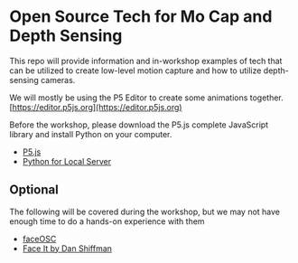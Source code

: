 # Open Source Tech for Mo Cap and Depth Sensing
This repo will provide information and in-workshop examples of tech that can be utilized to create low-level motion capture and how to utilize depth-sensing cameras.

We will mostly be using the P5 Editor to create some animations together.
[https://editor.p5js.org](https://editor.p5js.org)

Before the workshop, please download the P5.js complete JavaScript library and install Python on your computer.
* [P5.js](https://p5js.org)
* [Python for Local Server](https://github.com/processing/p5.js/wiki/Local-server)
## Optional
The following will be covered during the workshop, but we may not have enough time to do a hands-on experience with them
* [faceOSC](https://github.com/kylemcdonald/ofxFaceTracker/releases)
* [Face It by Dan Shiffman](https://github.com/shiffman/Face-It/blob/master/FaceOSC/FaceOSCDemo/FaceOSCDemo.pde)
